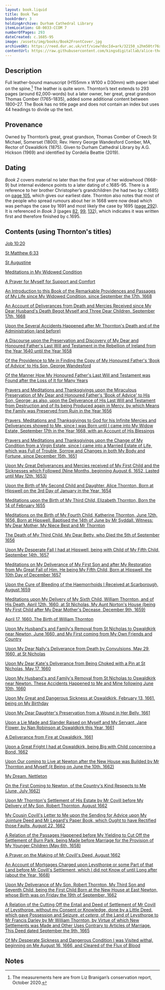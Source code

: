 ```yaml
---
layout: book.liquid
title: Book Two
bookOrder: 3
holdingArchive: Durham Cathedral Library
itemLocation: GB-0033-CCOM 7
numberOfPages: 293
dateCreated: c.1685-95
image: /assets/img/books/Book2FrontCover.jpg
archivedAt: https://reed.dur.ac.uk/xtf/view?docId=ark/32150_s2hm50tr76x.xml;query=2022#comber-3
contentUrl: https://raw.githubusercontent.com/kingsdigitallab/alice-thornton/refs/heads/edition/texts/02_book_two/book_two.xml
---
```


## Description 

Full leather-bound manuscript (H155mm x W100 x D30mm) with paper label on the spine.[^1] The leather is quite worn. Thornton’s text extends to 293 pages (around 62,000-words) but a later owner, her great, great grandson Thomas Comber (1765–1835), added some additional content between 1800–27. The Book has no title page and does not contain an index but uses 44 headings to divide up the text. 

## Provenance 

Owned by Thornton’s great, great grandson, Thomas Comber of Creech St Michael, Somerset (1800); Rev. Henry George Wandesford Comber, MA, Rector of Oswaldkirk (1875). Given to Durham Cathedral Library by A.G. Hickson (1969) and identified by Cordelia Beattie (2019). 

## Dating

_Book 2_ covers material no later than the first year of her widowhood (1668-9) but internal evidence points to a later dating of c.1685-95. There is a reference to her brother Christopher’s grandchildren (he had two by c.1685) on [page 105](https://thornton.kdl.kcl.ac.uk/edition/?p0.do=book_two&p0.lo=p.105&p0.vi=modern), which gives our earliest date. Thornton also notes that most of the people who spread rumours about her in 1668 were now dead which was perhaps the case by 1691 and most likely the case by 1695 ([page 292](https://thornton.kdl.kcl.ac.uk/edition/?p0.do=book_two&p0.lo=p.292&p0.vi=modern)). It is referenced in _Book 3_ (pages [82](https://thornton.kdl.kcl.ac.uk/edition/?p0.do=book_three&p0.lo=p.82&p0.vi=modern), [99](https://thornton.kdl.kcl.ac.uk/edition/?p0.do=book_three&p0.lo=p.99&p0.vi=modern), [132](https://thornton.kdl.kcl.ac.uk/edition/?p0.do=book_three&p0.lo=p.132&p0.vi=modern)), which indicates it was written first and therefore finished by c.1695.

## Contents (using Thornton's titles)

[Job 10:20](https://thornton.kdl.kcl.ac.uk/edition/?p0.do=book_two&p0.lo=p.1&p0.vi=modern) <br/>

[St Matthew 6:33](https://thornton.kdl.kcl.ac.uk/edition/?p0.do=book_two&p0.lo=p.3&p0.vi=modern) <br/>

[St Augustine](https://thornton.kdl.kcl.ac.uk/edition/?p0.do=book_two&p0.lo=p.3&p0.vi=modern) <br/>

[Meditations in My Widowed Condition](https://thornton.kdl.kcl.ac.uk/edition/?p0.do=book_two&p0.lo=p.5&p0.vi=modern) <br/>

[A Prayer for Myself for Support and Comfort](https://thornton.kdl.kcl.ac.uk/edition/?p0.do=book_two&p0.lo=p.7&p0.vi=modern) <br/>

[An Introduction to this Book of the Remarkable Providences and Passages of My Life since My Widowed Condition, since September the 17th, 1668](https://thornton.kdl.kcl.ac.uk/edition/?p0.do=book_two&p0.lo=p.13&p0.vi=modern) <br/>

[An Account of Deliverances from Death and Mercies Received since My Dear Husband's Death Begot Myself and Three Dear Children, September 17th, 1668](https://thornton.kdl.kcl.ac.uk/edition/?p0.do=book_two&p0.lo=p.23&p0.vi=modern) <br/>

[Upon the Several Accidents Happened after Mr Thornton's Death and of the Administration (and before)](https://thornton.kdl.kcl.ac.uk/edition/?p0.do=book_two&p0.lo=p.27&p0.vi=modern) <br/>

[A Discourse upon the Preservation and Discovery of My Dear and Honoured Father's Last Will and Testament in the Rebellion of Ireland from the Year 1640 until the Year 1658](https://thornton.kdl.kcl.ac.uk/edition/?p0.do=book_two&p0.lo=p.36&p0.vi=modern) <br/>

[Of the Providence to Me in Finding the Copy of My Honoured Father's 'Book of Advice' to His Son, George Wandesford](https://thornton.kdl.kcl.ac.uk/edition/?p0.do=book_two&p0.lo=p.44&p0.vi=modern) <br/>

[Of the Manner How My Honoured Father's Last Will and Testament was Found after the Loss of It for Many Years](https://thornton.kdl.kcl.ac.uk/edition/?p0.do=book_two&p0.lo=p.68&p0.vi=modern) <br/>

[Prayers and Meditations and Thanksgivings upon the Miraculous Preservation of My Dear and Honoured Father's 'Book of Advice' to His Son, George; as also, upon the Deliverance of His Last Will and Testament from Destruction and of Its being Produced again in Mercy, by which Means the Family was Preserved from Ruin in the Year 1656](https://thornton.kdl.kcl.ac.uk/edition/?p0.do=book_two&p0.lo=p.85&p0.vi=modern) <br/>

[Prayers, Meditations and Thanksgivings to God for his Infinite Mercies and Deliverances showed to Me, since I was Born until I came into My Widow Estate, September 17th in the Year 1668, with an Account of His Blessings](https://thornton.kdl.kcl.ac.uk/edition/?p0.do=book_two&p0.lo=p.102&p0.vi=modern) <br/>

[Prayers and Meditations and Thanksgivings upon the Change of My Condition from a Virgin Estate, since I came into a Married Estate of Life, which was Full of Trouble, Sorrow and Changes in both My Body and Fortune, since December 15th, 1651](https://thornton.kdl.kcl.ac.uk/edition/?p0.do=book_two&p0.lo=p.131&p0.vi=modern) <br/>

[Upon My Great Deliverances and Mercies received of My First Child and the Sicknesses which Followed (Nine Months, beginning August 6, 1652, Lasted until May 12th, 1653)](https://thornton.kdl.kcl.ac.uk/edition/?p0.do=book_two&p0.lo=p.135&p0.vi=modern) <br/>

[Upon the Birth of My Second Child and Daughter, Alice Thornton, Born at Hipswell on the 3rd Day of January in the Year, 1654](https://thornton.kdl.kcl.ac.uk/edition/?p0.do=book_two&p0.lo=p.144&p0.vi=modern) <br/>

[Meditations upon the Birth of My Third Child, Elizabeth Thornton, Born the 14 of February 1655](https://thornton.kdl.kcl.ac.uk/edition/?p0.do=book_two&p0.lo=p.148&p0.vi=modern) <br/>

[Meditations on the Birth of My Fourth Child, Katherine Thornton,  June 12th, 1656, Born at Hipswell. Baptised the 14th of June by Mr Syddall. Witness: My Dear Mother, My Niece Best and Mr Thornton](https://thornton.kdl.kcl.ac.uk/edition/?p0.do=book_two&p0.lo=p.153&p0.vi=modern)<br/>

[The Death of My Third Child, My Dear Betty, who Died the 5th of September 1656](https://thornton.kdl.kcl.ac.uk/edition/?p0.do=book_two&p0.lo=p.157&p0.vi=modern) <br/>

[Upon My Desperate Fall I had at Hipswell, being with Child of My Fifth Child, September 14th, 1657](https://thornton.kdl.kcl.ac.uk/edition/?p0.do=book_two&p0.lo=p.159&p0.vi=modern) <br/>

[Meditations on My Deliverance of My First Son and after My Restoration from My Great Fall of Him. He being My Fifth Child, Born at Hipswell, the 10th Day of December 1657](https://thornton.kdl.kcl.ac.uk/edition/?p0.do=book_two&p0.lo=p.161&p0.vi=modern) <br/>

[Upon the Cure of Bleeding of the Haemorrhoids I Received at Scarborough, August 1659](https://thornton.kdl.kcl.ac.uk/edition/?p0.do=book_two&p0.lo=p.165&p0.vi=modern) <br/>

[Meditations upon My Delivery of My Sixth Child, William Thornton, and of His Death, April 12th, 1660, at St Nicholas, My Aunt Norton's House (being My First Child after My Dear Mother's Decease, December 9th, 1659)](https://thornton.kdl.kcl.ac.uk/edition/?p0.do=book_two&p0.lo=p.168&p0.vi=modern) <br/>

[April 17, 1660. The Birth of William Thornton](https://thornton.kdl.kcl.ac.uk/edition/?p0.do=book_two&p0.lo=p.177&p0.vi=modern) <br/>

[Upon My Husband's and Family's Removal from St Nicholas to Oswaldkirk near Newton, June 1660, and My First coming from My Own Friends and Country](https://thornton.kdl.kcl.ac.uk/edition/?p0.do=book_two&p0.lo=p.183&p0.vi=modern) <br/>

[Upon My Dear Nally's Deliverance from Death by Convulsions, May 29, 1660, at St Nicholas](https://thornton.kdl.kcl.ac.uk/edition/?p0.do=book_two&p0.lo=p.185&p0.vi=modern) <br/>

[Upon My Dear Kate's Deliverance from Being Choked with a Pin at St Nicholas, May 17, 1660](https://thornton.kdl.kcl.ac.uk/edition/?p0.do=book_two&p0.lo=p.187&p0.vi=modern) <br/>

[Upon My Husband's and Family's Removal from St Nicholas to Oswaldkirk near Newton. These Accidents Happened to Me and Mine following June 10th, 1660](https://thornton.kdl.kcl.ac.uk/edition/?p0.do=book_two&p0.lo=p.191&p0.vi=modern) <br/>

[Upon My Great and Dangerous Sickness at Oswaldkirk, February 13, 1661, being on My Birthday](https://thornton.kdl.kcl.ac.uk/edition/?p0.do=book_two&p0.lo=p.193&p0.vi=modern) <br/>

[Upon My Dear Daughter's Preservation from a Wound in Her Belly, 1661](https://thornton.kdl.kcl.ac.uk/edition/?p0.do=book_two&p0.lo=p.211&p0.vi=modern) <br/>

[Upon a Lie Made and Slander Raised on Myself and My Servant, Jane Flower, by Nan Robinson at Oswaldkirk this Year, 1661](https://thornton.kdl.kcl.ac.uk/edition/?p0.do=book_two&p0.lo=p.212&p0.vi=modern) <br/>

[A Deliverance from Fire at Oswaldkirk, 1661](https://thornton.kdl.kcl.ac.uk/edition/?p0.do=book_two&p0.lo=p.223&p0.vi=modern) <br/>

[Upon a Great Fright I had at Oswaldkirk, being Big with Child concerning a Bond, 1662](https://thornton.kdl.kcl.ac.uk/edition/?p0.do=book_two&p0.lo=p.224&p0.vi=modern) <br/>

[Upon Our coming to Live at Newton after the New House was Builded by Mr Thornton and Myself (it Being on June the 10th, 1662)](https://thornton.kdl.kcl.ac.uk/edition/?p0.do=book_two&p0.lo=p.229&p0.vi=modern) <br/>

[My Dream, Nettleton](https://thornton.kdl.kcl.ac.uk/edition/?p0.do=book_two&p0.lo=p.234&p0.vi=modern) <br/>

[On the First Coming to Newton, of the Country's Kind Respects to Me (June, July 1662)](https://thornton.kdl.kcl.ac.uk/edition/?p0.do=book_two&p0.lo=p.237&p0.vi=modern) <br/>

[Upon Mr Thornton's Settlement of His Estate by Mr Covill before My Delivery of My Son, Robert Thornton, August 1662](https://thornton.kdl.kcl.ac.uk/edition/?p0.do=book_two&p0.lo=p.238&p0.vi=modern&hi=ppl:rc2) <br/>

[My Cousin Covill's Letter to Me upon the Sending for Advice upon My Jointure Deed and Mr Legard's Paper Book, which Ought to have Rectified those Faults, August 22, 1662](https://thornton.kdl.kcl.ac.uk/edition/?p0.do=book_two&p0.lo=p.242&p0.vi=modern) <br/>

[A Relation of the Passages Happened before My Yielding to Cut Off the Settlement of Burn Park, being Made before Marriage for the Provision of My Younger Children (May 6th, 1658)](https://thornton.kdl.kcl.ac.uk/edition/?p0.do=book_two&p0.lo=p.242&p0.vi=modern) <br/>

[A Prayer on the Making of Mr Covill's Deed, August 1662](https://thornton.kdl.kcl.ac.uk/edition/?p0.do=book_two&p0.lo=p.261&p0.vi=modern) <br/>

[An Account of Mortgages Charged upon Leysthorpe or some Part of that Land before Mr Covill's Settlement, which I did not Know of until Long after (about the Year, 1668)](https://thornton.kdl.kcl.ac.uk/edition/?p0.do=book_two&p0.lo=p.262&p0.vi=modern) <br/>

[Upon My Deliverance of My Son, Robert Thornton, My Third Son and Seventh Child, being the First Child Born at the New House at East Newton, whose Birth was on Friday the 19th of September, 1662](https://thornton.kdl.kcl.ac.uk/edition/?p0.do=book_two&p0.lo=p.265&p0.vi=modern) <br/>

[A Relation of the Cutting Off the Entail and Deed of Settlement of Mr Covill of Leysthorpe, without my Consent or Knowledge, done by a Little Deed, which gave Possession and Seizure, *et cetera*, of the Land of Leysthorpe to Mr Francis Darley by Mr William Thornton, by Virtue of which New Settlements was Made and Other Uses Contrary to Articles of Marriage. This Deed dated September the 9th, 1665](https://thornton.kdl.kcl.ac.uk/edition/?p0.do=book_two&p0.lo=p.274&p0.vi=modern) <br/>

[Of My Desperate Sickness and Dangerous Condition I was Visited withal, beginning on Me August 16, 1666, and Cleared of the Flux of Blood](https://thornton.kdl.kcl.ac.uk/edition/?p0.do=book_two&p0.lo=p.278&p0.vi=modern) <br/>

## Notes

[^1]: The measurements here are from Liz Branigan’s conservation report, October 2020. 